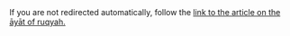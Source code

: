 [path: /ayat]:/

<!DOCTYPE HTML>
<html lang="en-US">
    <head>
        <meta charset="UTF-8">
        <meta http-equiv="refresh" content="1;url=http://muhammadtim.com/ruqyah/aayaat-of-ruqyah">
        <script type="text/javascript">
            window.location.href = "http://muhammadtim.com/ruqyah/aayaat-of-ruqyah"
        </script>
        <title>Page Redirection to Muhammad Tim's Article on the Āyāt of Ruqyah</title>
    </head>
    <body>
        <!-- Note: don't tell people to `click` the link, just tell them that it is a link. -->
        If you are not redirected automatically, follow the <a href='http://muhammadtim.com/ruqyah/aayaat-of-ruqyah'>link to the article on the āyāt of ruqyah.</a>
    </body>
</html>